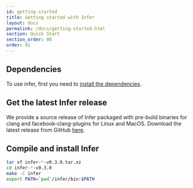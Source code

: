 ```yaml
---
id: getting-started
title: Getting started with Infer
layout: docs
permalink: /docs/getting-started.html
section: Quick Start
section_order: 00
order: 01
---
```


## Dependencies

To use infer, first you need to [install the dependencies](https://github.com/facebook/infer/blob/master/INSTALL.md#install-the-dependencies).

## Get the latest Infer release

We provide a source release of Infer packaged with pre-build binaries for clang and facebook-clang-plugins for Linux and MacOS. Download the latest release from GitHub [here](https://github.com/facebook/infer/releases/latest/).

## Compile and install Infer

```bash
tar xf infer-*-v0.3.0.tar.xz
cd infer-*-v0.3.0
make -C infer
export PATH=`pwd`/infer/bin:$PATH
```
